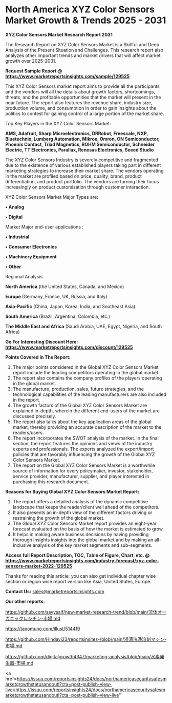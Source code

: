 # North America XYZ Color Sensors Market Growth & Trends 2025 - 2031

<strong>XYZ Color Sensors Market Research Report 2031</strong>

The Research Report on XYZ Color Sensors Market is a Skillful and Deep Analysis of the Present Situation and Challenges. This research report also analyzes other important trends and market drivers that will affect market growth over 2025-2031.

<strong>Request Sample Report @ <a href=https://www.marketreportsinsights.com/sample/129525>https://www.marketreportsinsights.com/sample/129525</a></strong>

This XYZ Color Sensors market report aims to provide all the participants and the vendors will all the details about growth factors, shortcomings, threats, and the profitable opportunities that the market will present in the near future. The report also features the revenue share, industry size, production volume, and consumption in order to gain insights about the politics to contest for gaining control of a large portion of the market share.

Top Key Players in the XYZ Color Sensors Market:

<strong>AMS, Adafruit, Sharp Microelectronics, DRRobot, Freescale, NXP, Bluetechnix, Lumberg Automation, Mikroe, Omron, ON Semiconductor, Phoenix Contact, Triad Magnetics, ROHM Semiconductor, Schneider Electric, TT Electronics, Parallax, Renesas Electronics, Seeed Studio</strong>

The XYZ Color Sensors Industry is severely competitive and fragmented due to the existence of various established players taking part in different marketing strategies to increase their market share. The vendors operating in the market are profiled based on price, quality, brand, product differentiation, and product portfolio. The vendors are turning their focus increasingly on product customization through customer interaction.

XYZ Color Sensors Market Major Types are:

<strong>• Analog

• Digital</strong>

Market Major end-user applications :

<strong>• Industrial

• Consumer Electronics

• Machinery Equipment

• Other</strong>

Regional Analysis

</u><strong><b>North America</b></strong> (the United States, Canada, and Mexico)

<strong><b>Europe </b></strong>(Germany, France, UK, Russia, and Italy)

<strong><b>Asia-Pacific</b></strong> (China, Japan, Korea, India, and Southeast Asia)

<strong><b>South America</b></strong> (Brazil, Argentina, Colombia, etc.)

<strong><b>The Middle East and Africa</b></strong> (Saudi Arabia, UAE, Egypt, Nigeria, and South Africa)

<strong>Go For Interesting Discount Here: <a href=https://www.marketreportsinsights.com/discount/129525>https://www.marketreportsinsights.com/discount/129525</a></strong>

<strong>Points Covered in The Report:</strong>
<ol>
  <li>The major points considered in the Global XYZ Color Sensors Market report include the leading competitors operating in the global market.</li>
  <li>The report also contains the company profiles of the players operating in the global market.</li>
  <li>The manufacture, production, sales, future strategies, and the technological capabilities of the leading manufacturers are also included in the report.</li>
  <li>The growth factors of the Global XYZ Color Sensors Market are explained in-depth, wherein the different end-users of the market are discussed precisely.</li>
  <li>The report also talks about the key application areas of the global market, thereby providing an accurate description of the market to the readers/users.</li>
  <li>The report incorporates the SWOT analysis of the market. In the final section, the report features the opinions and views of the industry experts and professionals. The experts analyzed the export/import policies that are favorably influencing the growth of the Global XYZ Color Sensors Market.</li>
  <li>The report on the Global XYZ Color Sensors Market is a worthwhile source of information for every policymaker, investor, stakeholder, service provider, manufacturer, supplier, and player interested in purchasing this research document.</li>
</ol>
<strong>Reasons for Buying Global XYZ Color Sensors Market Report:</strong>

<ol>
  <li>The report offers a detailed analysis of the dynamic competitive landscape that keeps the reader/client well ahead of the competitors.</li>
  <li>It also presents an in-depth view of the different factors driving or restraining the growth of the global market.</li>
  <li>The Global XYZ Color Sensors Market report provides an eight-year forecast evaluated on the basis of how the market is estimated to grow.</li>
  <li>It helps in making aware business decisions by having providing thorough insights insights into the global market and by making an all-inclusive analysis of the key market segments and sub-segments.</li>
</ol>
<strong>Access full Report Description, TOC, Table of Figure, Chart, etc. @ <a href=https://www.marketreportsinsights.com/industry-forecast/xyz-color-sensors-market-2022-129525>https://www.marketreportsinsights.com/industry-forecast/xyz-color-sensors-market-2022-129525</a></strong>


Thanks for reading this article; you can also get individual chapter wise section or region wise report version like Asia, United States, Europe.

<strong>Contact Us:</strong>
sales@marketreportsinsights.com

<strong>Our other reports:</strong>

<a href=https://github.com/sayysaif/new-market-research-trend/blob/main/流体オーガニックレシチン-市場.md>https://github.com/sayysaif/new-market-research-trend/blob/main/流体オーガニックレシチン-市場.md</a>

<a href=https://tanomuno.com/illust/514419>https://tanomuno.com/illust/514419</a>

<a href=https://github.com/Hindavi23/reportsinsites-/blob/main/浸漬洗浄溶剤マシン-市場.md>https://github.com/Hindavi23/reportsinsites-/blob/main/浸漬洗浄溶剤マシン-市場.md</a>

<a href=https://github.com/digitalgrowth4347/marketing-analysis/blob/main/水素発生器-市場.md>https://github.com/digitalgrowth4347/marketing-analysis/blob/main/水素発生器-市場.md</a>

<a href=https://issuu.com/reportsinsights24/docs/northamericasecuritysafesmarketgrowthstatusandoutl?cta=post-publish-view-live>https://issuu.com/reportsinsights24/docs/northamericasecuritysafesmarketgrowthstatusandoutl?cta=post-publish-view-live</a>"
